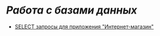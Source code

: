# ___Работа с базами данных___
* [SELECT запросы для приложения "Интернет-магазин"](https://docs.google.com/spreadsheets/d/1z9xQZSho5g4Nm3T4xtgRFB6OwyO49RSTAsQxeKC74sY/edit#gid=0)
